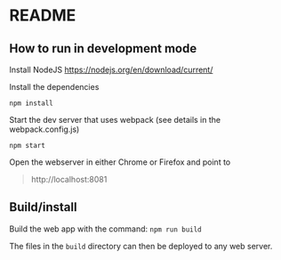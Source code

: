 # README

## How to run in development mode

Install NodeJS
https://nodejs.org/en/download/current/

Install the dependencies
```
npm install
```

Start the dev server that uses webpack (see details in the webpack.config.js)
```
npm start
```

Open the webserver in either Chrome or Firefox and point to
> http://localhost:8081

## Build/install

Build the web app with the command:
`npm run build`

The files in the `build` directory can then be deployed to any web server.